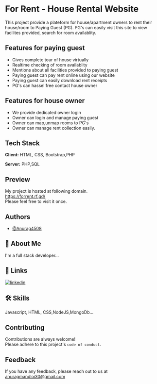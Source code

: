 
# For Rent - House Rental Website

This project provide a plateform for house/apartment owners to rent
their house/room to Paying Guest (PG).
PG's can easily visit this site to view facilites provided,
search for room availablity.



## Features for paying guest

- Gives complete tour of house virtually 
- Realtime checking of room availablity
- Mentions about all facilities provided to paying guest
- Paying guest can pay rent online using our website
- Paying guest can easily download rent receipts
- PG's can hassel free contact house owner 


## Features for house owner

- We provide dedicated owner login
- Owner can login and manage paying guest
- Owner can map,unmap rooms to PG's
- Owner can manage rent collection easily.




## Tech Stack

**Client:** HTML, CSS, Bootstrap,PHP

**Server:** PHP,SQL


## Preview

My project is hosted at following domain.                    
https://forrent.rf.gd/          
Please feel free to visit it once.


## Authors

- [@Anurag4508](https://www.github.com/anurag-4508)


## 🚀 About Me
  I'm a full stack developer...



## 🔗 Links
[![linkedin](https://img.shields.io/badge/linkedin-0A66C2?style=for-the-badge&logo=linkedin&logoColor=white)](https://www.linkedin.com/in/anurag-mandloi-a7189b223/)



## 🛠 Skills
Javascript, HTML, CSS,NodeJS,MongoDb...


## Contributing

Contributions are always welcome!      
Please adhere to this project's `code of conduct`.


## Feedback

If you have any feedback, please reach out to us at anuragmandloi30@gmail.com

